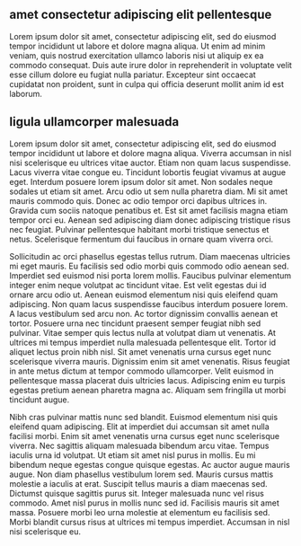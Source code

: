 ## amet consectetur adipiscing elit pellentesque

Lorem ipsum dolor sit amet, consectetur adipiscing elit, sed do eiusmod tempor incididunt ut labore et dolore magna aliqua. Ut enim ad minim veniam, quis nostrud exercitation ullamco laboris nisi ut aliquip ex ea commodo consequat. Duis aute irure dolor in reprehenderit in voluptate velit esse cillum dolore eu fugiat nulla pariatur. Excepteur sint occaecat cupidatat non proident, sunt in culpa qui officia deserunt mollit anim id est laborum.

## ligula ullamcorper malesuada

Lorem ipsum dolor sit amet, consectetur adipiscing elit, sed do eiusmod tempor incididunt ut labore et dolore magna aliqua. Viverra accumsan in nisl nisi scelerisque eu ultrices vitae auctor. Etiam non quam lacus suspendisse. Lacus viverra vitae congue eu. Tincidunt lobortis feugiat vivamus at augue eget. Interdum posuere lorem ipsum dolor sit amet. Non sodales neque sodales ut etiam sit amet. Arcu odio ut sem nulla pharetra diam. Mi sit amet mauris commodo quis. Donec ac odio tempor orci dapibus ultrices in. Gravida cum sociis natoque penatibus et. Est sit amet facilisis magna etiam tempor orci eu. Aenean sed adipiscing diam donec adipiscing tristique risus nec feugiat. Pulvinar pellentesque habitant morbi tristique senectus et netus. Scelerisque fermentum dui faucibus in ornare quam viverra orci.

Sollicitudin ac orci phasellus egestas tellus rutrum. Diam maecenas ultricies mi eget mauris. Eu facilisis sed odio morbi quis commodo odio aenean sed. Imperdiet sed euismod nisi porta lorem mollis. Faucibus pulvinar elementum integer enim neque volutpat ac tincidunt vitae. Est velit egestas dui id ornare arcu odio ut. Aenean euismod elementum nisi quis eleifend quam adipiscing. Non quam lacus suspendisse faucibus interdum posuere lorem. A lacus vestibulum sed arcu non. Ac tortor dignissim convallis aenean et tortor. Posuere urna nec tincidunt praesent semper feugiat nibh sed pulvinar. Vitae semper quis lectus nulla at volutpat diam ut venenatis. At ultrices mi tempus imperdiet nulla malesuada pellentesque elit. Tortor id aliquet lectus proin nibh nisl. Sit amet venenatis urna cursus eget nunc scelerisque viverra mauris. Dignissim enim sit amet venenatis. Risus feugiat in ante metus dictum at tempor commodo ullamcorper. Velit euismod in pellentesque massa placerat duis ultricies lacus. Adipiscing enim eu turpis egestas pretium aenean pharetra magna ac. Aliquam sem fringilla ut morbi tincidunt augue.

Nibh cras pulvinar mattis nunc sed blandit. Euismod elementum nisi quis eleifend quam adipiscing. Elit at imperdiet dui accumsan sit amet nulla facilisi morbi. Enim sit amet venenatis urna cursus eget nunc scelerisque viverra. Nec sagittis aliquam malesuada bibendum arcu vitae. Tempus iaculis urna id volutpat. Ut etiam sit amet nisl purus in mollis. Eu mi bibendum neque egestas congue quisque egestas. Ac auctor augue mauris augue. Non diam phasellus vestibulum lorem sed. Mauris cursus mattis molestie a iaculis at erat. Suscipit tellus mauris a diam maecenas sed. Dictumst quisque sagittis purus sit. Integer malesuada nunc vel risus commodo. Amet nisl purus in mollis nunc sed id. Facilisis mauris sit amet massa. Posuere morbi leo urna molestie at elementum eu facilisis sed. Morbi blandit cursus risus at ultrices mi tempus imperdiet. Accumsan in nisl nisi scelerisque eu.
